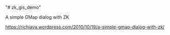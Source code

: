 "# zk_gis_demo" 

A simple GMap dialog with ZK

https://richjava.wordpress.com/2010/10/19/a-simple-gmap-dialog-with-zk/
